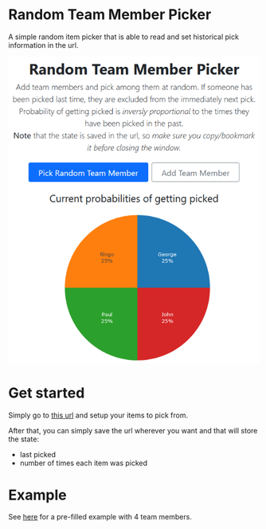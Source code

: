 # Random Team Member Picker

A simple random item picker that is able to read and set historical pick information in the url.

![Sample](docs/sample.png)

# Get started

Simply go to [this url](https://gabrielecalvo.github.io/random-picker/index.html) and setup your items to pick from.

After that, you can simply save the url wherever you want and that will store the state:

- last picked
- number of times each item was picked

# Example

See [here](https://gabrielecalvo.github.io/random-picker/index.html?last=null&items=George%3A2%2CRingo%3A2%2CPaul%3A2%2CJohn%3A2) for a pre-filled example with 4 team members.
